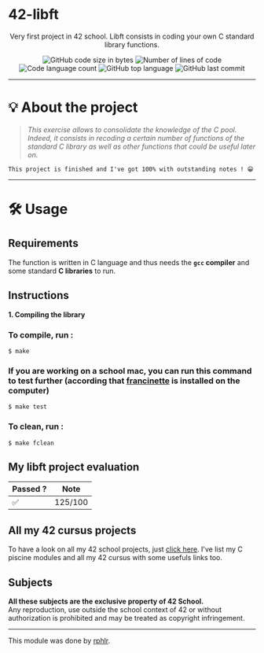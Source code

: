 # 42-libft
<p align="center">Very first project in 42 school. Libft consists in coding your own C standard library functions.</p>

<p align="center">
	<img alt="GitHub code size in bytes" src="https://img.shields.io/github/languages/code-size/rphlr/42-libft?color=lightblue" />
	<img alt="Number of lines of code" src="https://img.shields.io/tokei/lines/github/rphlr/42-libft?color=critical" />
	<img alt="Code language count" src="https://img.shields.io/github/languages/count/rphlr/42-libft?color=yellow" />
	<img alt="GitHub top language" src="https://img.shields.io/github/languages/top/rphlr/42-libft?color=blue" />
	<img alt="GitHub last commit" src="https://img.shields.io/github/last-commit/rphlr/42-libft?color=green" />
</p>

---

# 💡 About the project

> _This exercise allows to consolidate the knowledge of the C pool. Indeed, it consists in recoding a certain number of functions of the standard C library as well as other functions that could be useful later on._

	This project is finished and I've got 100% with outstanding notes ! 😁

---

# 🛠️ Usage

## Requirements

The function is written in C language and thus needs the **`gcc` compiler** and some standard **C libraries** to run.

## Instructions

**1. Compiling the library**

### To compile, run :

```shell
$ make
```

### If you are working on a school mac, you can run this command to test further (according that [francinette](https://github.com/xicodomingues/francinette) is installed on the computer)

```shell
$ make test
```

### To clean, run :

```shell
$ make fclean
```

## My libft project evaluation

<div align="center">

|      Passed ?      |   Note  |
|--------------------|:-------:|
| :white_check_mark: | 125/100 |

</div>

## All my 42 cursus projects
To have a look on all my 42 school projects, just [click here](https://github.com/rphlr/42-School). I've list my C piscine modules and all my 42 cursus with some usefuls links too.

## Subjects
__All these subjects are the exclusive property of 42 School.__<br />
Any reproduction, use outside the school context of 42 or without authorization is prohibited and may be treated as copyright infringement.

---

This module was done by [rphlr](https://rphlr.ch).